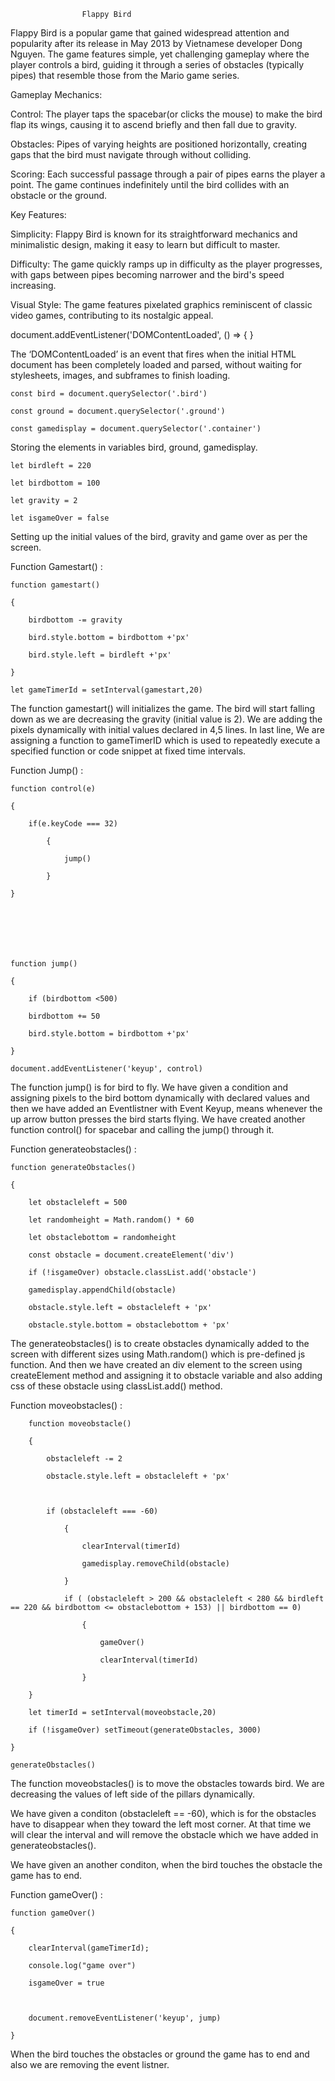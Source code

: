 					Flappy Bird 

 

Flappy Bird is a popular game that gained widespread attention and popularity after its release in May 2013 by Vietnamese developer Dong Nguyen. The game features simple, yet challenging gameplay where the player controls a bird, guiding it through a series of obstacles (typically pipes) that resemble those from the Mario game series. 

Gameplay Mechanics: 

Control: The player taps the spacebar(or clicks the mouse) to make the bird flap its wings, causing it to ascend briefly and then fall due to gravity. 

Obstacles: Pipes of varying heights are positioned horizontally, creating gaps that the bird must navigate through without colliding. 

Scoring: Each successful passage through a pair of pipes earns the player a point. The game continues indefinitely until the bird collides with an obstacle or the ground. 

Key Features: 

Simplicity: Flappy Bird is known for its straightforward mechanics and minimalistic design, making it easy to learn but difficult to master. 

Difficulty: The game quickly ramps up in difficulty as the player progresses, with gaps between pipes becoming narrower and the bird's speed increasing. 

Visual Style: The game features pixelated graphics reminiscent of classic video games, contributing to its nostalgic appeal. 

 

 

document.addEventListener('DOMContentLoaded', () => { } 

 

The ‘DOMContentLoaded’ is an event that fires when the initial HTML document has been completely loaded and parsed, without waiting for stylesheets, images, and subframes to finish loading. 

 

 

 

    const bird = document.querySelector('.bird') 

    const ground = document.querySelector('.ground') 

    const gamedisplay = document.querySelector('.container') 

 

Storing the elements in variables bird, ground, gamedisplay. 

    let birdleft = 220 

    let birdbottom = 100 

    let gravity = 2 

    let isgameOver = false 

 

Setting up the initial values of the bird, gravity and game over as per the screen. 

 

 

Function Gamestart() : 

    function gamestart() 

    { 

        birdbottom -= gravity 

        bird.style.bottom = birdbottom +'px' 

        bird.style.left = birdleft +'px' 

    } 

    let gameTimerId = setInterval(gamestart,20) 

 

 

The function gamestart() will initializes the game. The bird will start falling down  as we are decreasing the gravity (initial value is 2). We are adding the pixels dynamically with initial values declared in 4,5 lines. In last line, We are assigning a function to gameTimerID which is used to repeatedly execute a specified function or code snippet at fixed time intervals. 

Function Jump() : 

    function control(e) 

    { 

        if(e.keyCode === 32) 

            { 

                jump() 

            } 

    } 

 

 

 

    function jump() 

    { 

        if (birdbottom <500) 

        birdbottom += 50 

        bird.style.bottom = birdbottom +'px' 

    } 

    document.addEventListener('keyup', control) 

 

The function jump() is for bird to fly. We have given a condition and assigning pixels to the bird bottom dynamically with declared values and then we have added an Eventlistner with Event Keyup, means whenever the up arrow button presses the bird starts flying. We have created another function control() for spacebar and calling the jump() through it. 

 

Function generateobstacles() : 

    function generateObstacles() 

    { 

        let obstacleleft = 500 

        let randomheight = Math.random() * 60 

        let obstaclebottom = randomheight 

        const obstacle = document.createElement('div') 

        if (!isgameOver) obstacle.classList.add('obstacle') 

        gamedisplay.appendChild(obstacle) 

        obstacle.style.left = obstacleleft + 'px' 

        obstacle.style.bottom = obstaclebottom + 'px' 

 

The generateobstacles() is to create obstacles dynamically added to the screen with different sizes using Math.random() which is pre-defined js function. And then we have created an div element to the screen using createElement method and assigning it to obstacle variable and also adding css of these obstacle using classList.add() method. 

 

Function moveobstacles() : 

        function moveobstacle() 

        { 

            obstacleleft -= 2 

            obstacle.style.left = obstacleleft + 'px' 

 

            if (obstacleleft === -60) 

                { 

                    clearInterval(timerId) 

                    gamedisplay.removeChild(obstacle) 

                } 

                if ( (obstacleleft > 200 && obstacleleft < 280 && birdleft == 220 && birdbottom <= obstaclebottom + 153) || birdbottom == 0) 

                    { 

                        gameOver() 

                        clearInterval(timerId) 

                    } 

        } 

        let timerId = setInterval(moveobstacle,20) 

        if (!isgameOver) setTimeout(generateObstacles, 3000) 

    } 

    generateObstacles() 

 

The function moveobstacles() is to move the obstacles towards bird. We are decreasing the values of left side of the pillars dynamically. 

 We have given a conditon (obstacleleft == -60), which is for the obstacles have to disappear when they toward the left most corner. At that time we will clear the interval and will remove the obstacle which we have added in generateobstacles(). 

We have given an another conditon, when the bird touches the obstacle the game has to end. 

 

Function gameOver() : 

    function gameOver() 

    { 

        clearInterval(gameTimerId); 

        console.log("game over") 

        isgameOver = true 

         

        document.removeEventListener('keyup', jump) 

    } 

 

When the bird touches the obstacles or ground the game has to end and also we are removing the event listner. 

 

 